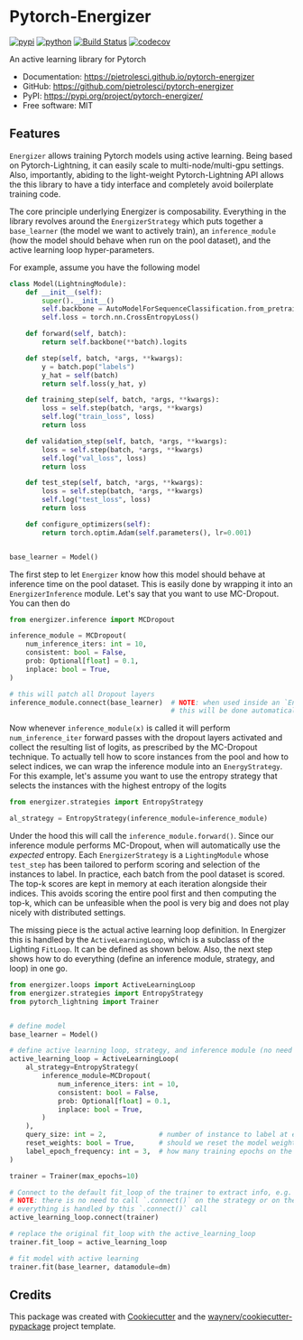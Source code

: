 # Pytorch-Energizer


[![pypi](https://img.shields.io/pypi/v/pytorch-energizer.svg)](https://pypi.org/project/pytorch-energizer/)
[![python](https://img.shields.io/pypi/pyversions/pytorch-energizer.svg)](https://pypi.org/project/pytorch-energizer/)
[![Build Status](https://github.com/pietrolesci/pytorch-energizer/actions/workflows/dev.yml/badge.svg)](https://github.com/pietrolesci/pytorch-energizer/actions/workflows/dev.yml)
[![codecov](https://codecov.io/gh/pietrolesci/pytorch-energizer/branch/main/graphs/badge.svg)](https://codecov.io/github/pietrolesci/pytorch-energizer)



An active learning library for Pytorch


* Documentation: <https://pietrolesci.github.io/pytorch-energizer>
* GitHub: <https://github.com/pietrolesci/pytorch-energizer>
* PyPI: <https://pypi.org/project/pytorch-energizer/>
* Free software: MIT


## Features

`Energizer` allows training Pytorch models using active learning. Being based on Pytorch-Lightning, it can easily scale to multi-node/multi-gpu settings. Also, importantly, abiding to the light-weight Pytorch-Lightning API allows the this library to have a tidy interface and completely avoid boilerplate training code.

The core principle underlying Energizer is composability. Everything in the library revolves around the `EnergizerStrategy` which puts together a `base_learner` (the model we want to actively train), an `inference_module` (how the model should behave when run on the pool dataset), and the active learning loop hyper-parameters.

 For example, assume you have the following model

```python
class Model(LightningModule):
    def __init__(self):
        super().__init__()
        self.backbone = AutoModelForSequenceClassification.from_pretrained("prajjwal1/bert-tiny", num_labels=4)
        self.loss = torch.nn.CrossEntropyLoss()

    def forward(self, batch):
        return self.backbone(**batch).logits

    def step(self, batch, *args, **kwargs):
        y = batch.pop("labels")
        y_hat = self(batch)
        return self.loss(y_hat, y)

    def training_step(self, batch, *args, **kwargs):
        loss = self.step(batch, *args, **kwargs)
        self.log("train_loss", loss)
        return loss

    def validation_step(self, batch, *args, **kwargs):
        loss = self.step(batch, *args, **kwargs)
        self.log("val_loss", loss)
        return loss

    def test_step(self, batch, *args, **kwargs):
        loss = self.step(batch, *args, **kwargs)
        self.log("test_loss", loss)
        return loss

    def configure_optimizers(self):
        return torch.optim.Adam(self.parameters(), lr=0.001)


base_learner = Model()
```

The first step to let `Energizer` know how this model should behave at inference time on the pool dataset. This is easily done by wrapping it into an `EnergizerInference` module. Let's say that you want to use MC-Dropout. You can then do

```python
from energizer.inference import MCDropout

inference_module = MCDropout(
    num_inference_iters: int = 10,
    consistent: bool = False,
    prob: Optional[float] = 0.1,
    inplace: bool = True,
)

# this will patch all Dropout layers
inference_module.connect(base_learner)  # NOTE: when used inside an `EnergizerStrategy`
                                        # this will be done automatically
```

Now whenever `inference_module(x)` is called it will perform `num_inference_iter` forward passes with the dropout layers activated and collect the resulting list of logits, as prescribed by the MC-Dropout technique. To actually tell how to score instances from the pool and how to select indices, we can wrap the inference module into an `EnergyStrategy`. For this example, let's assume you want to use the entropy strategy that selects the instances with the highest entropy of the logits

```python
from energizer.strategies import EntropyStrategy

al_strategy = EntropyStrategy(inference_module=inference_module)
```

Under the hood this will call the `inference_module.forward()`. Since our inference module performs MC-Dropout, when will automatically use the _expected_ entropy.
Each `EnergizerStrategy` is a `LightingModule` whose `test_step` has been tailored to perform scoring and selection of the instances to label. In practice, each batch from the pool dataset is scored. The top-k scores are kept in memory at each iteration alongside their indices. This avoids scoring the entire pool first and then computing the top-k, which can be unfeasible when the pool is very big and does not play nicely with distributed settings.

The missing piece is the actual active learning loop definition. In Energizer this is handled by the `ActiveLearningLoop`, which is a subclass of the Lighting `FitLoop`. It can be defined as shown below. Also, the next step shows how to do everything (define an inference module, strategy, and loop) in one go.

```python
from energizer.loops import ActiveLearningLoop
from energizer.strategies import EntropyStrategy
from pytorch_lightning import Trainer


# define model
base_learner = Model()

# define active learning loop, strategy, and inference module (no need to call `.connect()`)
active_learning_loop = ActiveLearningLoop(
    al_strategy=EntropyStrategy(
        inference_module=MCDropout(
            num_inference_iters: int = 10,
            consistent: bool = False,
            prob: Optional[float] = 0.1,
            inplace: bool = True,
        )
    ),
    query_size: int = 2,             # number of instance to label at each round
    reset_weights: bool = True,      # should we reset the model weights after each iteration?
    label_epoch_frequency: int = 3,  # how many training epochs on the labelled data
)

trainer = Trainer(max_epochs=10)

# Connect to the default fit_loop of the trainer to extract info, e.g. max_epochs
# NOTE: there is no need to call `.connect()` on the strategy or on the inference module,
# everything is handled by this `.connect()` call
active_learning_loop.connect(trainer)

# replace the original fit_loop with the active_learning_loop
trainer.fit_loop = active_learning_loop

# fit model with active learning
trainer.fit(base_learner, datamodule=dm)
```



## Credits

This package was created with [Cookiecutter](https://github.com/audreyr/cookiecutter) and the [waynerv/cookiecutter-pypackage](https://github.com/waynerv/cookiecutter-pypackage) project template.
